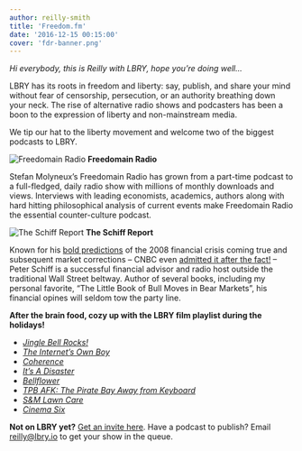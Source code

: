```yaml
---
author: reilly-smith
title: 'Freedom.fm'
date: '2016-12-15 00:15:00'
cover: 'fdr-banner.png'
---
```

*Hi everybody, this is Reilly with LBRY, hope you’re doing well...*

LBRY has its roots in freedom and liberty: say, publish, and share your mind without fear of censorship, persecution, or an authority breathing down your neck. The rise of alternative radio shows and podcasters has been a boon to the expression of liberty and non-mainstream media.

We tip our hat to the liberty movement and welcome two of the biggest podcasts to LBRY.

![Freedomain Radio](/img/news/fdr-inline.png)
**Freedomain Radio**

Stefan Molyneux’s Freedomain Radio has grown from a part-time podcast to a full-fledged, daily radio show with millions of monthly downloads and views. Interviews with leading economists, academics, authors along with hard hitting philosophical analysis of current events make Freedomain Radio the essential counter-culture podcast.

![The Schiff Report](/img/news/schiff-inline.jpg)
**The Schiff Report**

Known for his [bold predictions](https://www.youtube.com/watch?v=LfascZSTU4o) of the 2008 financial crisis coming true and subsequent market corrections – CNBC even [admitted it after the fact!](https://www.youtube.com/watch?v=5sie11QXI_Q) – Peter Schiff is a successful financial advisor and radio host outside the traditional Wall Street beltway. Author of several books, including my personal favorite, “The Little Book of Bull Moves in Bear Markets”, his financial opines will seldom tow the party line.

**After the brain food, cozy up with the LBRY film playlist during the holidays!**
- [*Jingle Bell Rocks!*](lbry://jinglebellrocks)
- [*The Internet’s Own Boy*](lbry://theinternetsownboy)
- [*Coherence*](lbry://coherence)
- [*It’s A Disaster*](lbry://itsadisaster)
- [*Bellflower*](lbry://bellfower)
- [*TPB AFK: The Pirate Bay Away from Keyboard*](lbry://tpbafk)
- [*S&M Lawn Care*](lbry://smlawncare)
- [*Cinema Six*](lbry://cinemasix)

**Not on LBRY yet?** [Get an invite here](https://lbry.io/get). Have a podcast to publish? Email reilly@lbry.io to get your show in the queue.
